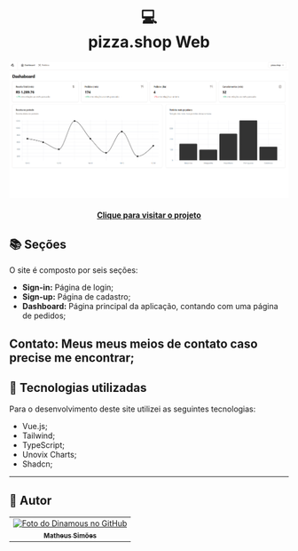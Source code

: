 <h1 align="center">
  💻<br>pizza.shop Web
</h1>

![Resultado final do projeto](public/screenshot.png)

<h4 align="center"><a href="#">Clique para visitar o projeto</a></h4>

## 📚 Seções

O site é composto por seis seções:

- **Sign-in:** Página de login;
- **Sign-up:** Página de cadastro;
- **Dashboard:** Página principal da aplicação, contando com uma página de pedidos;
<!-- - **Serviços:** Exibe através de cards os diferentes serviços em que possuo conhecimentos; -->
<!-- - **Conhecimentos:** Nele apresentamos meus conhecimentos em algumas linguagens como o foco no front-end; -->
 **Contato:** Meus meus meios de contato caso precise me encontrar;
---

## 💼 Tecnologias utilizadas

Para o desenvolvimento deste site utilizei as seguintes tecnologias:

- Vue.js;
- Tailwind;
- TypeScript;
- Unovix Charts;
- Shadcn;

---

<h2>👾 Autor</h2>

<table>
  <tr>
    <td align="center">
      <a href="https://github.com/dinamous">
        <img src="https://github.com/dinamous.png" width="100px;" alt="Foto do Dinamous no GitHub"/><br>
        <sub>
          <b>Matheus Simões</b>
        </sub>
      </a>
    </td>
  </tr>
</table>